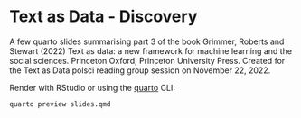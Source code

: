 # Text as Data - Discovery

A few quarto slides summarising part 3 of the book Grimmer, Roberts and Stewart (2022) Text as data: a new framework for machine learning and the social sciences. Princeton Oxford, Princeton University Press.
Created for the Text as Data polsci reading group session on November 22, 2022.

Render with RStudio or using the [quarto](https://quarto.org/docs/get-started/) CLI:

``` bash
quarto preview slides.qmd
```
